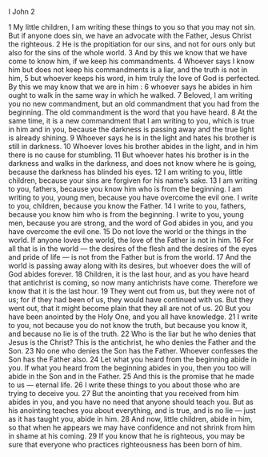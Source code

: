 I John 2

1	My little children, I am writing these things to you so that you may not sin. But if anyone does sin, we have an advocate with the Father, Jesus Christ the righteous.
2	He is the propitiation for our sins, and not for ours only but also for the sins of the whole world.
3	And by this we know that we have come to know him, if we keep his commandments.
4	Whoever says I know him but does not keep his commandments is a liar, and the truth is not in him,
5	but whoever keeps his word, in him truly the love of God is perfected. By this we may know that we are in him :
6	whoever says he abides in him ought to walk in the same way in which he walked.
7	Beloved, I am writing you no new commandment, but an old commandment that you had from the beginning. The old commandment is the word that you have heard.
8	At the same time, it is a new commandment that I am writing to you, which is true in him and in you, because the darkness is passing away and the true light is already shining.
9	Whoever says he is in the light and hates his brother is still in darkness.
10	Whoever loves his brother abides in the light, and in him there is no cause for stumbling.
11	But whoever hates his brother is in the darkness and walks in the darkness, and does not know where he is going, because the darkness has blinded his eyes.
12	I am writing to you, little children, because your sins are forgiven for his name’s sake.
13	I am writing to you, fathers, because you know him who is from the beginning. I am writing to you, young men, because you have overcome the evil one. I write to you, children, because you know the Father.
14	I write to you, fathers, because you know him who is from the beginning. I write to you, young men, because you are strong, and the word of God abides in you, and you have overcome the evil one.
15	Do not love the world or the things in the world. If anyone loves the world, the love of the Father is not in him.
16	For all that is in the world — the desires of the flesh and the desires of the eyes and pride of life — is not from the Father but is from the world.
17	And the world is passing away along with its desires, but whoever does the will of God abides forever.
18	Children, it is the last hour, and as you have heard that antichrist is coming, so now many antichrists have come. Therefore we know that it is the last hour.
19	They went out from us, but they were not of us; for if they had been of us, they would have continued with us. But they went out, that it might become plain that they all are not of us.
20	But you have been anointed by the Holy One, and you all have knowledge.
21	I write to you, not because you do not know the truth, but because you know it, and because no lie is of the truth.
22	Who is the liar but he who denies that Jesus is the Christ? This is the antichrist, he who denies the Father and the Son.
23	No one who denies the Son has the Father. Whoever confesses the Son has the Father also.
24	Let what you heard from the beginning abide in you. If what you heard from the beginning abides in you, then you too will abide in the Son and in the Father.
25	And this is the promise that he made to us — eternal life.
26	I write these things to you about those who are trying to deceive you.
27	But the anointing that you received from him abides in you, and you have no need that anyone should teach you. But as his anointing teaches you about everything, and is true, and is no lie — just as it has taught you, abide in him.
28	And now, little children, abide in him, so that when he appears we may have confidence and not shrink from him in shame at his coming.
29	If you know that he is righteous, you may be sure that everyone who practices righteousness has been born of him.

